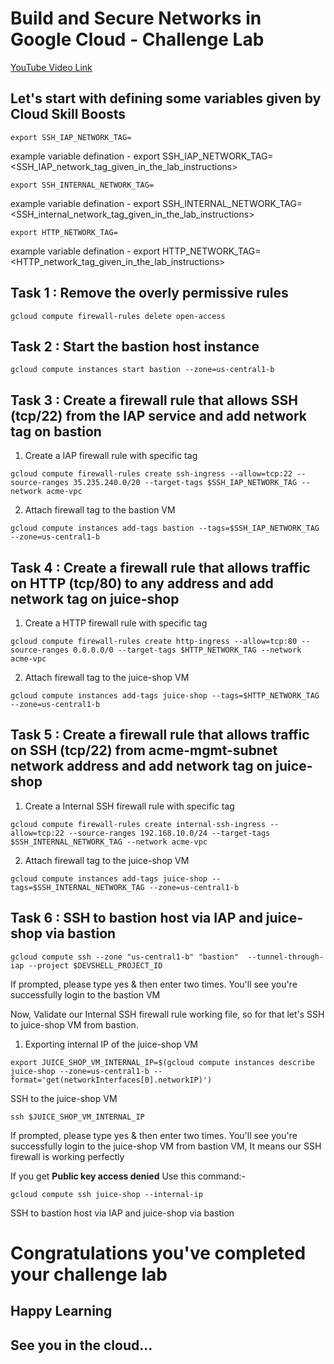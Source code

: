 # Build and Secure Networks in Google Cloud - Challenge Lab

[YouTube Video Link](https://youtu.be/ZdZ3SiarZrs)

## Let's start with defining some variables given by Cloud Skill Boosts

```
export SSH_IAP_NETWORK_TAG=
```
example variable defination - export SSH_IAP_NETWORK_TAG=<SSH_IAP_network_tag_given_in_the_lab_instructions> 
```
export SSH_INTERNAL_NETWORK_TAG=
```
example variable defination - export SSH_INTERNAL_NETWORK_TAG=<SSH_internal_network_tag_given_in_the_lab_instructions>
  
```
export HTTP_NETWORK_TAG=
```
example variable defination - export HTTP_NETWORK_TAG=<HTTP_network_tag_given_in_the_lab_instructions>



## Task 1 : Remove the overly permissive rules
```
gcloud compute firewall-rules delete open-access
```

## Task 2 : Start the bastion host instance
```
gcloud compute instances start bastion --zone=us-central1-b
```

## Task 3 : Create a firewall rule that allows SSH (tcp/22) from the IAP service and add network tag on bastion

1. Create a IAP firewall rule with specific tag
```
gcloud compute firewall-rules create ssh-ingress --allow=tcp:22 --source-ranges 35.235.240.0/20 --target-tags $SSH_IAP_NETWORK_TAG --network acme-vpc
```
2. Attach firewall tag to the bastion VM
```
gcloud compute instances add-tags bastion --tags=$SSH_IAP_NETWORK_TAG --zone=us-central1-b
```

## Task 4 : Create a firewall rule that allows traffic on HTTP (tcp/80) to any address and add network tag on juice-shop

1. Create a HTTP firewall rule with specific tag
```
gcloud compute firewall-rules create http-ingress --allow=tcp:80 --source-ranges 0.0.0.0/0 --target-tags $HTTP_NETWORK_TAG --network acme-vpc
```
2. Attach firewall tag to the juice-shop VM
```
gcloud compute instances add-tags juice-shop --tags=$HTTP_NETWORK_TAG --zone=us-central1-b
```

## Task 5 : Create a firewall rule that allows traffic on SSH (tcp/22) from acme-mgmt-subnet network address and add network tag on juice-shop

1. Create a Internal SSH firewall rule with specific tag
```
gcloud compute firewall-rules create internal-ssh-ingress --allow=tcp:22 --source-ranges 192.168.10.0/24 --target-tags $SSH_INTERNAL_NETWORK_TAG --network acme-vpc
```
2. Attach firewall tag to the juice-shop VM
```
gcloud compute instances add-tags juice-shop --tags=$SSH_INTERNAL_NETWORK_TAG --zone=us-central1-b
```

## Task 6 : SSH to bastion host via IAP and juice-shop via bastion
```
gcloud compute ssh --zone "us-central1-b" "bastion"  --tunnel-through-iap --project $DEVSHELL_PROJECT_ID
```
If prompted, please type yes & then enter two times. You'll see you're successfully login to the bastion VM

Now, Validate our Internal SSH firewall rule working file, so for that let's SSH to juice-shop VM from bastion.

1. Exporting internal IP of the juice-shop VM
```
export JUICE_SHOP_VM_INTERNAL_IP=$(gcloud compute instances describe juice-shop --zone=us-central1-b --format='get(networkInterfaces[0].networkIP)')
```
SSH to the juice-shop VM
```
ssh $JUICE_SHOP_VM_INTERNAL_IP
```
If prompted, please type yes & then enter two times. You'll see you're successfully login to the juice-shop VM from bastion VM, It means our SSH
firewall is working perfectly

If you get <b> Public key access denied</b> 
Use this command:-
```
gcloud compute ssh juice-shop --internal-ip
```

SSH to bastion host via IAP and juice-shop via bastion


# Congratulations you've completed your challenge lab
## Happy Learning
## See you in the cloud...
